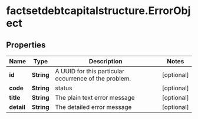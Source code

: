 # factsetdebtcapitalstructure.ErrorObject

## Properties

Name | Type | Description | Notes
------------ | ------------- | ------------- | -------------
**id** | **String** | A UUID for this particular occurrence of the problem. | [optional] 
**code** | **String** | status | [optional] 
**title** | **String** | The plain text error message | [optional] 
**detail** | **String** | The detailed error message | [optional] 


